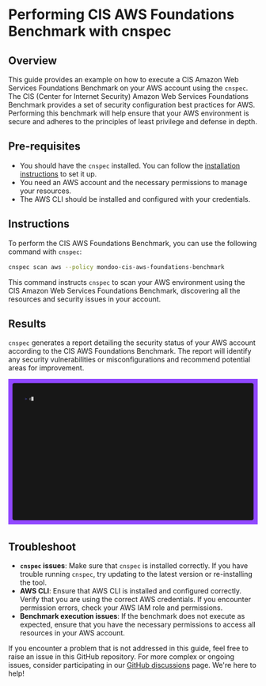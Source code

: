 # Performing CIS AWS Foundations Benchmark with cnspec

## Overview

This guide provides an example on how to execute a CIS Amazon Web Services Foundations Benchmark on your AWS account using the `cnspec`. The CIS (Center for Internet Security) Amazon Web Services Foundations Benchmark provides a set of security configuration best practices for AWS. Performing this benchmark will help ensure that your AWS environment is secure and adheres to the principles of least privilege and defense in depth.

## Pre-requisites

- You should have the `cnspec` installed. You can follow the [installation instructions](https://github.com/mondoohq/cnspec#installation) to set it up.
- You need an AWS account and the necessary permissions to manage your resources.
- The AWS CLI should be installed and configured with your credentials.

## Instructions

To perform the CIS AWS Foundations Benchmark, you can use the following command with `cnspec`:

```bash
cnspec scan aws --policy mondoo-cis-aws-foundations-benchmark
```

This command instructs `cnspec` to scan your AWS environment using the CIS Amazon Web Services Foundations Benchmark, discovering all the resources and security issues in your account.

## Results

`cnspec` generates a report detailing the security status of your AWS account according to the CIS AWS Foundations Benchmark. The report will identify any security vulnerabilities or misconfigurations and recommend potential areas for improvement.

![cnspec running a CIS AWS Foundation Benchmark](./aws-account-cis-benchmark.gif)

## Troubleshoot

- **`cnspec` issues**: Make sure that `cnspec` is installed correctly. If you have trouble running `cnspec`, try updating to the latest version or re-installing the tool.
- **AWS CLI**: Ensure that AWS CLI is installed and configured correctly. Verify that you are using the correct AWS credentials. If you encounter permission errors, check your AWS IAM role and permissions.
- **Benchmark execution issues**: If the benchmark does not execute as expected, ensure that you have the necessary permissions to access all resources in your AWS account.

If you encounter a problem that is not addressed in this guide, feel free to raise an issue in this GitHub repository. For more complex or ongoing issues, consider participating in our [GitHub discussions](https://github.com/orgs/mondoohq/discussions) page. We're here to help!
